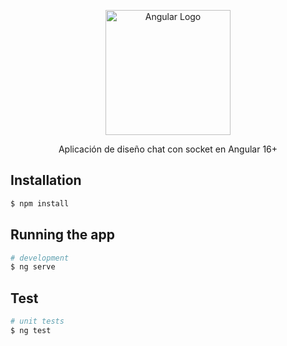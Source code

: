 <p align="center">
  <a href="http://nestjs.com/" target="blank"><img src="https://upload.wikimedia.org/wikipedia/commons/c/cf/Angular_full_color_logo.svg" width="200" alt="Angular Logo" /></a>
</p>

[circleci-image]: https://img.shields.io/circleci/build/github/nestjs/nest/master?token=abc123def456
[circleci-url]: https://circleci.com/gh/nestjs/nest

  <p align="center">Aplicación de diseño chat con socket en Angular 16+</p>


## Installation

```bash
$ npm install
```

## Running the app

```bash
# development
$ ng serve

```

## Test

```bash
# unit tests
$ ng test

```

